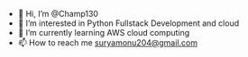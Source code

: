 - 👋 Hi, I’m @Champ130
- 👀 I’m interested in Python Fullstack Development and cloud
- 🌱 I’m currently learning AWS cloud computing
- 📫 How to reach me suryamonu204@gmail.com

<!---
Champ130/Champ130 is a ✨ special ✨ repository because its `README.md` (this file) appears on your GitHub profile.
You can click the Preview link to take a look at your changes.
--->
